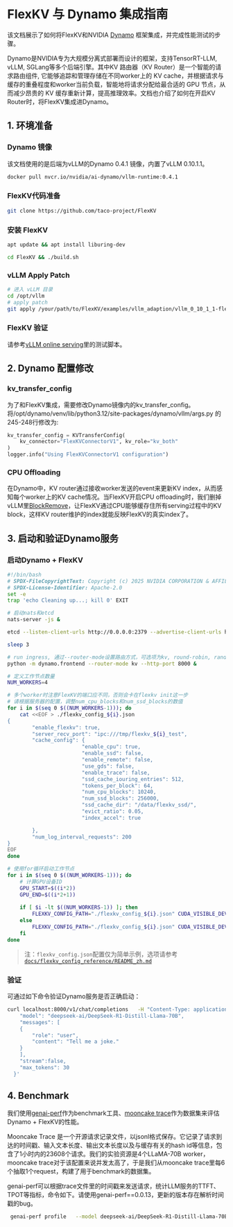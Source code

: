 # FlexKV 与 Dynamo 集成指南

该文档展示了如何将FlexKV和NVIDIA [Dynamo](https://github.com/ai-dynamo/dynamo) 框架集成，并完成性能测试的步骤。

Dynamo是NVIDIA专为大规模分离式部署而设计的框架，支持TensorRT-LLM, vLLM, SGLang等多个后端引擎。其中KV 路由器（KV Router）是一个智能的请求路由组件, 它能够追踪和管理存储在不同worker上的 KV cache，并根据请求与缓存的重叠程度和worker当前负载，智能地将请求分配给最合适的 GPU 节点，从而减少昂贵的 KV 缓存重新计算，提高推理效率。文档也介绍了如何在开启KV Router时，将FlexKV集成进Dynamo。

## 1. 环境准备

### Dynamo 镜像

该文档使用的是后端为vLLM的Dynamo 0.4.1 镜像，内置了vLLM 0.10.1.1。

```bash
docker pull nvcr.io/nvidia/ai-dynamo/vllm-runtime:0.4.1
```

### FlexKV代码准备

```bash
git clone https://github.com/taco-project/FlexKV
```

### 安装 FlexKV

```bash
apt update && apt install liburing-dev

cd FlexKV && ./build.sh
```

### vLLM Apply Patch

```bash
# 进入 vLLM 目录
cd /opt/vllm 
# apply patch
git apply /your/path/to/FlexKV/examples/vllm_adaption/vllm_0_10_1_1-flexkv-connector.patch
```

### FlexKV 验证

请参考[vLLM online serving](../../docs/vllm_adapter/README_zh.md#%E7%A4%BA%E4%BE%8B)里的测试脚本。


## 2. Dynamo 配置修改

### kv_transfer_config

为了和FlexKV集成，需要修改Dynamo镜像内的kv_transfer_config。将/opt/dynamo/venv/lib/python3.12/site-packages/dynamo/vllm/args.py 的245-248行修改为:

```python
kv_transfer_config = KVTransferConfig(
    kv_connector="FlexKVConnectorV1", kv_role="kv_both"
)
logger.info("Using FlexKVConnectorV1 configuration")
```

### CPU Offloading

在Dynamo中，KV router通过接收worker发送的event来更新KV index，从而感知每个worker上的KV cache情况。当FlexKV开启CPU offloading时，我们删掉vLLM里[BlockRemove](https://github.com/vllm-project/vllm/blob/v0.10.1.1/vllm/v1/core/block_pool.py#L221)，让FlexKV通过CPU能够缓存住所有serving过程中的KV block，这样KV router维护的index就能反映FlexKV的真实index了。

## 3. 启动和验证Dynamo服务

### 启动Dynamo + FlexKV

```bash
#!/bin/bash
# SPDX-FileCopyrightText: Copyright (c) 2025 NVIDIA CORPORATION & AFFILIATES. All rights reserved.
# SPDX-License-Identifier: Apache-2.0
set -e
trap 'echo Cleaning up...; kill 0' EXIT

# 启动nats和etcd
nats-server -js &

etcd --listen-client-urls http://0.0.0.0:2379 --advertise-client-urls http://0.0.0.0:2379 --data-dir /tmp/etcd &

sleep 3

# run ingress, 通过--router-mode设置路由方式，可选项为kv, round-robin, random
python -m dynamo.frontend --router-mode kv --http-port 8000 &

# 定义工作节点数量
NUM_WORKERS=4

# 多个worker时注意FlexKV的端口应不同，否则会卡在flexkv init这一步
# 请根据服务器的配置，调整num_cpu_blocks和num_ssd_blocks的数值
for i in $(seq 0 $((NUM_WORKERS-1))); do
    cat <<EOF > ./flexkv_config_${i}.json
{
        "enable_flexkv": true,
        "server_recv_port": "ipc:///tmp/flexkv_${i}_test",
        "cache_config": {
                        "enable_cpu": true,
                        "enable_ssd": false,
                        "enable_remote": false,
                        "use_gds": false,
                        "enable_trace": false,
                        "ssd_cache_iouring_entries": 512,
                        "tokens_per_block": 64,
                        "num_cpu_blocks": 10240,
                        "num_ssd_blocks": 256000,
                        "ssd_cache_dir": "/data/flexkv_ssd/",
                        "evict_ratio": 0.05,
                        "index_accel": true

        },
        "num_log_interval_requests": 200
}
EOF
done

# 使用for循环启动工作节点
for i in $(seq 0 $((NUM_WORKERS-1))); do
    # 计算GPU设备ID
    GPU_START=$((i*2))
    GPU_END=$((i*2+1))
    
    if [ $i -lt $((NUM_WORKERS-1)) ]; then
        FLEXKV_CONFIG_PATH="./flexkv_config_${i}.json" CUDA_VISIBLE_DEVICES=${GPU_START},${GPU_END} python3 -m dynamo.vllm --model deepseek-ai/DeepSeek-R1-Distill-Llama-70B --tensor_parallel_size 2  --block-size 64 --gpu-memory-utilization 0.9 --max-model-len 100310 &
    else
        FLEXKV_CONFIG_PATH="./flexkv_config_${i}.json" CUDA_VISIBLE_DEVICES=${GPU_START},${GPU_END} python3 -m dynamo.vllm --model deepseek-ai/DeepSeek-R1-Distill-Llama-70B --tensor_parallel_size 2  --block-size 64 --gpu-memory-utilization 0.9 --max-model-len 100310
    fi
done
```

> 注：`flexkv_config.json`配置仅为简单示例，选项请参考[`docs/flexkv_config_reference/README_zh.md`](../../docs/flexkv_config_reference/README_zh.md)

### 验证

可通过如下命令验证Dynamo服务是否正确启动：
```bash
curl localhost:8000/v1/chat/completions   -H "Content-Type: application/json"   -d '{
    "model": "deepseek-ai/DeepSeek-R1-Distill-Llama-70B",
    "messages": [
    {
        "role": "user",
        "content": "Tell me a joke."
    }
    ],
    "stream":false,
    "max_tokens": 30
  }'
```
## 4. Benchmark

我们使用[genai-perf](https://github.com/triton-inference-server/perf_analyzer/tree/main/genai-perf)作为benchmark工具、[mooncake trace](https://github.com/kvcache-ai/Mooncake?tab=readme-ov-file#-open-source-trace)作为数据集来评估Dynamo + FlexKV的性能。

Mooncake Trace 是一个开源请求记录文件，以jsonl格式保存。它记录了请求到达的时间戳、输入文本长度、输出文本长度以及与缓存有关的hash id等信息，包含了1小时内的23608个请求。我们的实验资源是4个LLaMA-70B worker，mooncake trace对于该配置来说并发太高了，于是我们从mooncake trace里每6个抽取1个request，构建了用于benchmark的数据集。

genai-perf可以根据trace文件里的时间戳来发送请求，统计LLM服务的TTFT、TPOT等指标，命令如下。请使用genai-perf==0.0.13，更新的版本存在解析时间戳的bug。

```bash
 genai-perf profile   --model deepseek-ai/DeepSeek-R1-Distill-Llama-70B  --tokenizer deepseek-ai/DeepSeek-R1-Distill-Llama-70B  --endpoint-type chat   --endpoint /v1/chat/completions --streaming  --url http://localhost:8000  --input-file payload:mooncake_trace_1_6.jsonl --random-seed 100  -v  -H 'Authorization: Bearer NOT USED'  -H 'Accept: text/event-stream'   -- --stability-percentage 99
```